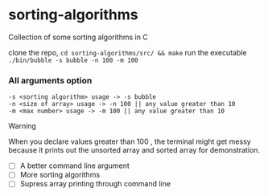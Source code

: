 # sorting-algorithms
Collection of some sorting algorithms in C

clone the repo, ```cd sorting-algorithms/src/ && make```
run the executable ```./bin/bubble -s bubble -n 100 -m 100```

### All arguments option
```
-s <sorting algorithm> usage -> -s bubble 
-n <size of array> usage -> -n 100 || any value greater than 10 
-m <max number> usage -> -m 100 || any value greater than 10 
```
> [!WARNING]
> When you declare values greater than 100 , the terminal might get messy because it prints out the unsorted array and sorted array for demonstration.

- [ ] A better command line argument
- [ ] More sorting algorithms 
- [ ] Supress array printing through command line
